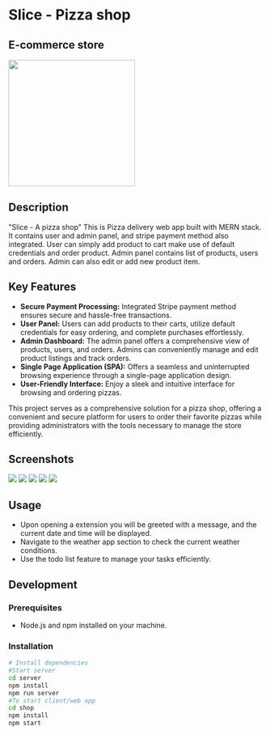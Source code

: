 # Slice - Pizza shop 
## E-commerce store

[<img src="https://i.ibb.co/XpRPCPP/logo.png" width="250"/>](https://github.com/VaibhavPachpute21/slice)

## Description

"Slice - A pizza shop" This is Pizza delivery web app built with MERN stack. It contains user and admin panel, and stripe payment method also integrated. User can simply add product to cart make use of default credentials and order product. Admin panel contains list of products, users and orders. Admin can also edit or add new product item.

## Key Features

- **Secure Payment Processing:** Integrated Stripe payment method ensures secure and hassle-free transactions.
- **User Panel:** Users can add products to their carts, utilize default credentials for easy ordering, and complete purchases effortlessly.
- **Admin Dashboard:** The admin panel offers a comprehensive view of products, users, and orders. Admins can conveniently manage and edit product listings and track orders.
- **Single Page Application (SPA):** Offers a seamless and uninterrupted browsing experience through a single-page application design.
- **User-Friendly Interface:** Enjoy a sleek and intuitive interface for browsing and ordering pizzas.

This project serves as a comprehensive solution for a pizza shop, offering a convenient and secure platform for users to order their favorite pizzas while providing administrators with the tools necessary to manage the store efficiently.

## Screenshots
[<img src="https://i.ibb.co/mc5bHTw/slice-1.png"/>](https://i.ibb.co/mc5bHTw/slice-1.png)
[<img src="https://i.ibb.co/YXp93hN/slice-2.png"/>](https://i.ibb.co/YXp93hN/slice-2.png)
[<img src="https://i.ibb.co/HXstzxr/slice-3.png"/>](https://i.ibb.co/HXstzxr/slice-3.png)
[<img src="https://i.ibb.co/Q60MNXD/slice-4.png"/>](https://i.ibb.co/Q60MNXD/slice-4.png)
[<img src="https://i.ibb.co/FV5NxND/slice-5.png"/>](https://i.ibb.co/FV5NxND/slice-5.png)


## Usage

- Upon opening a extension you will be greeted with a message, and the current date and time will be displayed.
- Navigate to the weather app section to check the current weather conditions.
- Use the todo list feature to manage your tasks efficiently.

## Development

### Prerequisites

- Node.js and npm installed on your machine.

### Installation
```bash
# Install dependencies
#Start server
cd server
npm install
npm run server
#To start client/web app
cd shop
npm install
npm start